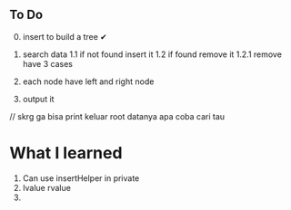
## To Do

0. insert to build a tree ✔

1. search data
    1.1 if not found insert it
    1.2 if found remove it
        1.2.1 remove have 3 cases
2. each node have left and right node 
3. output it



// skrg ga bisa print keluar root datanya apa coba cari tau 



# What I learned
1. Can use insertHelper in private
2. lvalue rvalue
3. 